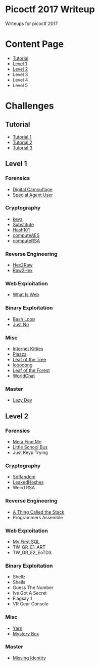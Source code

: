 # Picoctf 2017 Writeup
Writeups for picoctf 2017

# Content Page
- [Tutorial](#tutorial)
- [Level 1](#level-1)
- [Level 2](#level-2)
- Level 3
- Level 4
- Level 5

# Challenges

## Tutorial
- [Tutorial 1](Tutorial/Tutorial%201)
- [Tutorial 2](Tutorial/Tutorial%202)
- [Tutorial 3](Tutorial/Tutorial%203)

## Level 1

### Forensics
- [Digital Camouflage](Forensics/Digital%20Camouflage)
- [Special Agent User](Forensics/Special%20Agent%20User)

### Cryptography
- [keyz](Cryptography/keyz)
- [Substitute](Cryptography/Substitute)
- [Hash101](Cryptography/Hash101)
- [computeAES](Cryptography/computeAES)
- [computeRSA](Cryptography/computeRSA)

### Reverse Engineering
- [Hex2Raw](Reverse%20Engineering/Hex2Raw)
- [Raw2Hex](Reverse%20Engineering/Raw2Hex)

### Web Exploitation
- [What Is Web](Web%20Exploitation/What%20Is%20Web)

### Binary Exploitation
- [Bash Loop](Binary%20Exploitation/Bash%20Loop)
- [Just No](Binary%20Exploitation/Just%20No)

### Misc
- [Internet Kitties](Misc/Internet%20Kitties)
- [Piazza](Misc/Piazza)
- [Leaf of the Tree](Misc/Leaf%20of%20the%20Tree)
- [looooong](Misc/looooong)
- [Leaf of the Forest](Misc/Leaf%20of%20the%20Forest)
- [WorldChat](Misc/WorldChat)

### Master
 - [Lazy Dev](Master/Lazy%20Dev)

## Level 2

### Forensics
- [Meta Find Me](Forensics/Meta%20Find%20Me)
- [Little School Bus](Forensics/Little%20School%20Bus)
- Just Keyp Trying

### Cryptography
- [SoRandom]()
- [LeakedHashes]()
- Weird RSA

### Reverse Engineering
- [A Thing Called the Stack](Reverse%20Engineering/A%20Thing%20Called%20The%20Stack)
- Programmers Assemble

### Web Exploitation
- [My First SQL]()
- TW_GR_E1_ART
- TW_GR_E2_EoTDS

### Binary Exploitation
- Shellz
- Shells
- Guess The Number
- Ive Got A Secret
- Flagsay 1
- VR Gear Console

### Misc
- [Yarn]()
- [Mystery Box]()

### Master
- [Missing Identity]()
